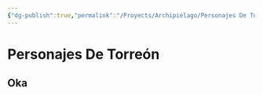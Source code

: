 ```yaml
---
{"dg-publish":true,"permalink":"/Proyects/Archipiélago/Personajes De Torreón/","title":"Personajes De Torreón","updated":"2023-12-30T18:05:53.121-05:00"}
---
```



# Personajes De Torreón

## Oka

